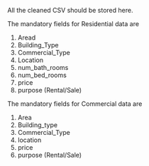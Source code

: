 All the cleaned CSV should be stored here.

The mandatory fields for Residential data are
  1. Aread
  2. Building_Type
  3. Commercial_Type
  4. Location
  5. num_bath_rooms
  6. num_bed_rooms
  7. price
  8. purpose (Rental/Sale)
  
The mandatory fields for Commercial data are

  1. Area
  2. Building_type
  3. Commercial_Type
  4. location
  5. price
  6. purpose (Rental/Sale)
